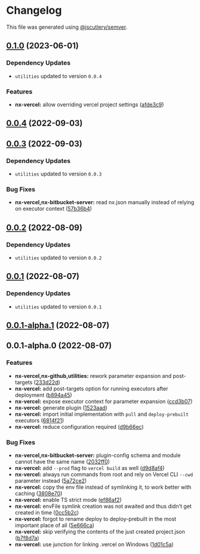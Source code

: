 # Changelog

This file was generated using [@jscutlery/semver](https://github.com/jscutlery/semver).

## [0.1.0](https://github.com/Phault/nx-expand/compare/nx-vercel-0.0.4...nx-vercel-0.1.0) (2023-06-01)

### Dependency Updates

* `utilities` updated to version `0.0.4`

### Features

* **nx-vercel:** allow overriding vercel project settings ([afde3c9](https://github.com/Phault/nx-expand/commit/afde3c99c52c9b3273861f5f4b18533ded71d738))

## [0.0.4](https://github.com/Phault/nx-expand/compare/nx-vercel-0.0.3...nx-vercel-0.0.4) (2022-09-03)

## [0.0.3](https://github.com/Phault/nx-expand/compare/nx-vercel-0.0.2...nx-vercel-0.0.3) (2022-09-03)

### Dependency Updates

* `utilities` updated to version `0.0.3`

### Bug Fixes

* **nx-vercel,nx-bitbucket-server:** read nx.json manually instead of relying on executor context ([57b36b4](https://github.com/Phault/nx-expand/commit/57b36b4d7c2f4c19ed88b4e9f0b57a67169dbdae))

## [0.0.2](https://github.com/Phault/nx-expand/compare/nx-vercel-0.0.1...nx-vercel-0.0.2) (2022-08-09)

### Dependency Updates

* `utilities` updated to version `0.0.2`
## [0.0.1](https://github.com/Phault/nx-expand/compare/nx-vercel-0.0.1-alpha.1...nx-vercel-0.0.1) (2022-08-07)

### Dependency Updates

* `utilities` updated to version `0.0.1`
## [0.0.1-alpha.1](https://github.com/Phault/nx-expand/compare/nx-vercel-0.0.1-alpha.0...nx-vercel-0.0.1-alpha.1) (2022-08-07)

## 0.0.1-alpha.0 (2022-08-07)


### Features

* **nx-vercel,nx-github,utilities:** rework parameter expansion and post-targets ([233d22d](https://github.com/Phault/nx-expand/commit/233d22df6cb2342c6c126fe5dba9bb026c91aea3))
* **nx-vercel:** add post-targets option for running executors after deployment ([b894a45](https://github.com/Phault/nx-expand/commit/b894a457a8861662ce7f3b22ab99b1da020ced8b))
* **nx-vercel:** expose executor context for parameter expansion ([ccd3b07](https://github.com/Phault/nx-expand/commit/ccd3b07b2b78bfa98026139a5d412f59707fc50d))
* **nx-vercel:** generate plugin ([1523aad](https://github.com/Phault/nx-expand/commit/1523aadbcd13d902b5826b4d55fa5108e87394d7))
* **nx-vercel:** import initial implementation with `pull` and `deploy-prebuilt` executors ([6814f21](https://github.com/Phault/nx-expand/commit/6814f21d105983f884c1bc561c553c6d7317e2dc))
* **nx-vercel:** reduce configuration required ([d9b66ec](https://github.com/Phault/nx-expand/commit/d9b66ec73ee81b86de1965fd31cce441a2afb4e2))


### Bug Fixes

* **nx-vercel,nx-bitbucket-server:** plugin-config schema and module cannot have the same name ([2032ff0](https://github.com/Phault/nx-expand/commit/2032ff0eb2096c7a1862eee426dc98df2f07dce9))
* **nx-vercel:** add `--prod` flag to `vercel build` as well ([d9d8af4](https://github.com/Phault/nx-expand/commit/d9d8af4aa4d8b63d8fe013e3e4b255655714d6f5))
* **nx-vercel:** always run commands from root and rely on Vercel CLI `--cwd` parameter instead ([5a72ce2](https://github.com/Phault/nx-expand/commit/5a72ce2cbc3bfd218187bde53f8d50a8f5412b14))
* **nx-vercel:** copy the env file instead of symlinking it, to work better with caching ([3808e70](https://github.com/Phault/nx-expand/commit/3808e70bdaab8da176bfb49a89354013a988ab70))
* **nx-vercel:** enable TS strict mode ([ef86af2](https://github.com/Phault/nx-expand/commit/ef86af2043bac5715425138908c7ed585d553749))
* **nx-vercel:** envFile symlink creation was not awaited and thus didn't get created in time ([0cc5b2c](https://github.com/Phault/nx-expand/commit/0cc5b2c832af02a4cd057cd705da56b72806cd8c))
* **nx-vercel:** forgot to rename deploy to deploy-prebuilt in the most important place of all ([5e666ca](https://github.com/Phault/nx-expand/commit/5e666ca8a74907f6be9bd1d21b6ac571f92870e5))
* **nx-vercel:** skip verifying the contents of the just created project.json ([b7f8d7a](https://github.com/Phault/nx-expand/commit/b7f8d7a022da1a32af51275efa88c7083d2ac2d8))
* **nx-vercel:** use junction for linking .vercel on Windows ([1d01c5a](https://github.com/Phault/nx-expand/commit/1d01c5ab8a3465fd84310bc17edf81700d09942e))
